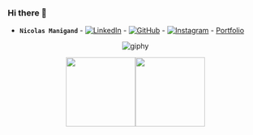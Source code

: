 ### Hi there 👋
- **`Nicolas Manigand`** - [![LinkedIn](https://img.icons8.com/?size=25&id=xuvGCOXi8Wyg)](www.linkedin.com/in/nicolas-manigand-a6910b2a6) - [![GitHub](https://img.icons8.com/?size=30&id=sbhfmWq4KRr1)](https://github.com/NicolasM-83200) - [![Instagram](https://img.icons8.com/?size=27&id=nj0Uj45LGUYh)](https://www.instagram.com/nikkoomanixx/) - [Portfolio](https://portfolio-nicolas-manigand.netlify.app)
<!-- ![giphy2](https://github.com/NicolasM-83200/NicolasM-83200/assets/130040163/f77c1bdd-59a0-4656-8817-4b1aba947a8d) -->
<p align="center">
  <img alt="giphy" src="https://github.com/NicolasM-83200/NicolasM-83200/assets/130040163/f77c1bdd-59a0-4656-8817-4b1aba947a8d" />
</p>

<p align="center">  
  <a href="https://portfolio-nicolas-manigand.netlify.app/"><img height="137px" src="https://github-readme-stats.vercel.app/api?username=nicolasm-83200&hide_title=true&hide_border=true&show_icons=true&include_all_commits=true&count_private=true&line_height=21&text_color=fff&icon_color=fff&bg_color=0,243949,517fa4&theme=graywhite" /><!-- wi*quL3fcV --><img height="137px" src="https://github-readme-stats.vercel.app/api/top-langs/?username=nicolasm-83200&hide=html&hide_title=true&hide_border=true&layout=compact&langs_count=6&exclude_repo=comp426,Redventures-Movie-Quotes&text_color=fff&icon_color=fff&bg_color=0,517fa4,243949&theme=graywhite" /></a>
</p>



<!--
**NicolasM-83200/NicolasM-83200** is a ✨ _special_ ✨ repository because its `README.md` (this file) appears on your GitHub profile.

Here are some ideas to get you started:

- 🔭 I’m currently working on ...
- 🌱 I’m currently learning ...
- 👯 I’m looking to collaborate on ...
- 🤔 I’m looking for help with ...
- 💬 Ask me about ...
- 📫 How to reach me: ...
- 😄 Pronouns: ...
- ⚡ Fun fact: ...
-->
